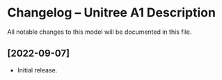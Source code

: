 # Changelog – Unitree A1 Description

All notable changes to this model will be documented in this file.

## [2022-09-07]
- Initial release.
